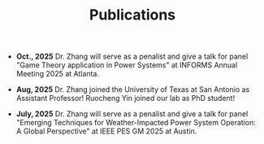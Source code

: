 ﻿---
layout: archive
title: "Publications"
permalink: /publications/
author_profile: true
---
* **Oct., 2025**
  Dr. Zhang will serve as a penalist and give a talk for panel "Game Theory application in Power Systems" at INFORMS Annual Meeting 2025 at Atlanta. 

* **Aug, 2025**
  Dr. Zhang joined the University of Texas at San Antonio as Assistant Professor!
  Ruocheng Yin joined our lab as PhD student!

* **July, 2025**
  Dr. Zhang will serve as a penalist and give a talk for panel "Emerging Techniques for Weather-Impacted Power System     Operation: A Global Perspective" at IEEE PES GM 2025 at Austin. 
